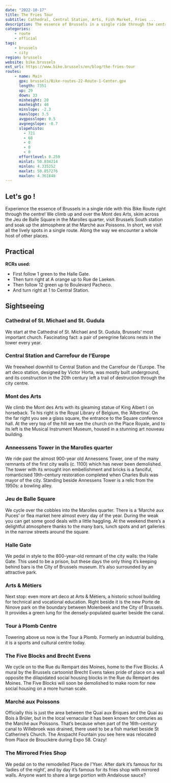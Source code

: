 ```yaml
---
date: "2022-10-17"
title: The Fries Tour
subtitle: Cathedral, Central Station, Arts, Fish Market, Fries ...
description: The essence of Brussels in a single ride through the centre
categories:
    - route
    - official
tags:
    - brussels
    - city
region: brussels
website: bike.brussels
ext_url: https://www.bike.brussels/en/blog/the-fries-tour
routes:
    - name: Main
      gpx: brussels/Bike-routes-22-Route-1-Center.gpx
      length: 7351
      up: 29
      down: 33
      minheight: 20
      maxheight: 46
      minslope: -2.3
      maxslope: 3.5
      avgposslope: 0.5
      avgnegslope: -0.7
      slopehisto:
        - 721
        - 68
        - 0
        - 0
        - 0
      effortlevel: 0.259
      minlat: 50.834214
      minlon: 4.335252
      maxlat: 50.857276
      maxlon: 4.361848
---
```

## Let's go !

Experience the essence of Brussels in a single ride with this Bike Route right through the centre! We climb up and over the Mont des Arts, skim across the Jeu de Balle Square in the Marolles quarter, visit Brussels South station and soak up the atmosphere at the Marché aux Poissons. In short, we visit all the lively spots in a single route. Along the way we encounter a whole host of other places.

## Practical

**RCRs used:**

- First follow 1 green to the Halle Gate.
- Then turn right at A orange up to Rue de Laeken.
- Then follow 12 green up to Boulevard Pacheco.
- And turn right at 1 to Central Station.

## Sightseeing

### Cathedral of St. Michael and St. Gudula

We start at the Cathedral of St. Michael and St. Gudula, Brussels’ most important church. Fascinating fact: a pair of peregrine falcons nests in the tower every year.

### Central Station and Carrefour de l'Europe

We freewheel downhill to Central Station and the Carrefour de l'Europe. The art deco station, designed by Victor Horta, was mostly built underground, and its construction in the 20th century left a trail of destruction through the city centre.

### Mont des Arts

We climb the Mont des Arts with its gleaming statue of King Albert I on horseback. To his right is the Royal Library of Belgium, the ‘Albertina’. On the far right you see a glass square, the entrance to the Square conference hall. At the very top of the hill we see the church on the Place Royale, and to its left is the Musical Instrument Museum, housed in a stunning art nouveau building.

### Anneessens Tower in the Marolles quarter

We ride past the almost 900-year old Annessens Tower, one of the many remnants of the first city walls (c. 1100) which has never been demolished. The tower with its wrought iron embellishment and bricks is a fanciful, romanticised 19th-century restoration completed when Charles Buls was mayor of the city. Standing beside Annessens Tower is a relic from the 1950s: a bowling alley.

### Jeu de Balle Square

We cycle over the cobbles into the Marolles quarter. There is a ‘Marché aux Puces’ or flea market here almost every day of the year. During the weak you can get some good deals with a little haggling. At the weekend there’s a delightful atmosphere thanks to the many bars, lunch spots and art galleries in the narrow streets around the square.

### Halle Gate

We pedal in style to the 800-year-old remnant of the city walls: the Halle Gate. This used to be a prison, but these days the only thing it’s keeping behind bars is the City of Brussels museum. It’s also surrounded by an attractive park.


### Arts & Métiers

Next stop: even more art deco at Arts & Métiers, a historic school building for technical and vocational education. Right beside it is the new Porte de Ninove park on the boundary between Molenbeek and the City of Brussels. It provides a green lung for the densely-populated quarter beside the canal.


### Tour à Plomb Centre

Towering above us now is the Tour à Plomb. Formerly an industrial building, it is a sports and cultural centre today.


### The Five Blocks and Brecht Evens

We cycle on to the Rue du Rempart des Moines, home to the Five Blocks. A mural by the Brussels cartoonist Brecht Evens takes pride of place on a wall opposite the dilapidated social housing blocks in the Rue du Rempart des Moines. The Five Blocks will soon be demolished to make room for new social housing on a more human scale.


### Marché aux Poissons

Officially this is just the area between the Quai aux Briques and the Quai au Bois à Brûler, but in the local vernacular it has been known for centuries as the Marché aux Poissons. That’s because when part of the 16th-century canal to Willebroek was drained, there used to be a fish market beside St Catherine’s Church. The Anspacht Fountain you see here was relocated from Place de Brouckère during Expo 58. Crazy!

### The Mirrored Fries Shop

We pedal on to the remodelled Place de l'Yser. After dark it’s famous for its ‘ladies of the night’, and by day it’s famous for its fries shop with mirrored walls. Anyone want to share a large portion with Andalouse sauce?